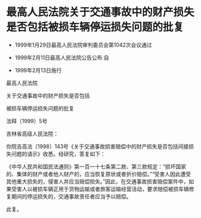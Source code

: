 # 最高人民法院关于交通事故中的财产损失是否包括被损车辆停运损失问题的批复

- 1999年1月29日最高人民法院审判委员会第1042次会议通过

- 1999年2月11日最高人民法院公告公布 自

- 1999年2月13日施行

<!-- INFO END -->

最高人民法院

关于交通事故中的财产损失是否包括

被损车辆停运损失问题的批复

法释〔1999〕5号

吉林省高级人民法院：

你院吉高法〔1998〕143号《关于交通事故损害赔偿中的财产损失是否包括间接损失问题的请示》收悉。经研究，答复如下：

《中华人民共和国民法通则》第一百一十七条第二款、第三款规定：“损坏国家的、集体的财产或者他人财产的，应当恢复原状或者折价赔偿。”“受害人因此遭受其他重大损失的，侵害人并应当赔偿损失。”因此，在交通事故损害赔偿案件中，如果受害人以被损车辆正用于货物运输或者旅客运输经营活动，要求赔偿被损车辆修复期间的停运损失的，交通事故责任者应当予以赔偿。

此复。
